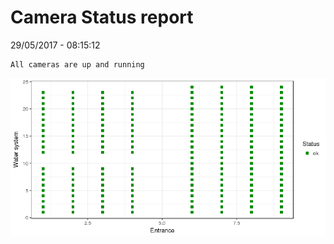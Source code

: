Camera Status report
================
29/05/2017 - 08:15:12

    All cameras are up and running

![](camreport_files/figure-markdown_github/unnamed-chunk-2-1.png)
